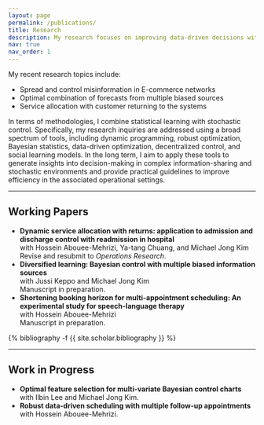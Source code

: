 ```yaml
---
layout: page
permalink: /publications/
title: Research
description: My research focuses on improving data-driven decisions with application particularly in healthcare (e.g., ICU operations, pathology scheduling) and revenue management (e.g., advertising on E-commerce plat-forms, demand forecasting). 
nav: true
nav_order: 1
---
```

<!-- _pages/publications.md -->
My recent research topics include:
-	Spread and control misinformation in E-commerce networks 
-	 Optimal combination of forecasts from multiple biased sources
-	Service allocation with customer returning to the systems

  
In terms of methodologies, I combine statistical learning with stochastic control. Specifically, my research inquiries are addressed using a broad spectrum of tools, including dynamic programming, robust optimization, Bayesian statistics, data-driven optimization, decentralized control, and social learning models. In the long term, I aim to apply these tools to generate insights into decision-making in complex information-sharing and stochastic environments and provide practical guidelines to improve efficiency in the associated operational settings.
<hr>

<div class="working-papers">
    <h2>Working Papers</h2>
    <ul>
        <li>
            <strong>Dynamic service allocation with returns: application to admission and discharge control with readmission in hospital</strong><br>
            with Hossein Abouee-Mehrizi, Ya-tang Chuang, and Michael Jong Kim<br>
            Revise and resubmit to <em>Operations Research</em>.
        </li>
        <li>
            <strong>Diversified learning: Bayesian control with multiple biased information sources</strong><br>
            with Jussi Keppo and Michael Jong Kim<br>
            Manuscript in preparation.
        </li>
        <li>
            <strong>Shortening booking horizon for multi-appointment scheduling: An experimental study for speech-language therapy</strong><br>
            with Hossein Abouee-Mehrizi<br>
            Manuscript in preparation.
        </li>
    </ul>
</div>






<div class="publications">

{% bibliography -f {{ site.scholar.bibliography }} %}

</div>


<hr>

<div class="work-in-progress">
    <h2>Work in Progress</h2>
    <ul>
        <li>
            <strong>Optimal feature selection for multi-variate Bayesian control charts</strong><br>
            with Ilbin Lee and Michael Jong Kim.
        </li>
        <li>
            <strong>Robust data-driven scheduling with multiple follow-up appointments</strong><br>
            with Hossein Abouee-Mehrizi.
        </li>
    </ul>
</div>

